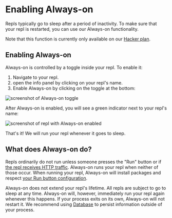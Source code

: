 # Enabling Always-on

Repls typically go to sleep after a period of inactivity. To make sure that your repl is restarted, you can use our Always-on functionality.

Note that this function is currently only available on our [Hacker plan](https://replit.com/site/pricing).

## Enabling Always-on

Always-on is controlled by a toggle inside your repl. To enable it:
1. Navigate to your repl.
2. open the info panel by clicking on your repl's name. 
3. Enable Always-on by clicking on the toggle at the bottom:

![screenshot of Always-on toggle](https://replit-docs-images.bardia.repl.co/images/repls/always-on-toggle.png)

After Always-on is enabled, you will see a green indicator next to your repl's name:

![screenshot of repl with Always-on enabled](https://replit-docs-images.bardia.repl.co/images/repls/always-on-enabled.png)

That's it! We will run your repl whenever it goes to sleep.

## What does Always-on do?

Repls ordinarily do not run unless someone presses the "Run" button or if [the repl receives HTTP traffic](/repls/http-servers). Always-on runs your repl when neither of those occur. When running your repl, Always-on will install packages and respect [your Run button configuration](/repls/dot-replit).

Always-on does not extend your repl's lifetime. All repls are subject to go to sleep at any time. Always-on will, however, immediately run your repl again whenever this happens. If your process exits on its own, Always-on will not restart it. We recommend using [Database](/misc/database) to persist information outside of your process.

<!--
## Feedback

We are interested in hearing from you about your experience with Always-on. Link to some thread where this can happen.
-->
